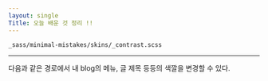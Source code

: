 ```yaml
---
layout: single
Title: 오늘 배운 것 정리 !!
---
```


```
_sass/minimal-mistakes/skins/_contrast.scss
```

---
다음과 같은 경로에서 내 blog의 메뉴, 글 제목 등등의 색깔을 변경할 수 있다.
